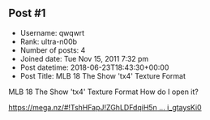 ## Post #1
- Username: qwqwrt
- Rank: ultra-n00b
- Number of posts: 4
- Joined date: Tue Nov 15, 2011 7:32 pm
- Post datetime: 2018-06-23T18:43:30+00:00
- Post Title: MLB 18 The Show 'tx4' Texture Format

MLB 18 The Show  'tx4' Texture Format How do I open it?

[https://mega.nz/#!TshHFapJ!ZGhLDFdqiH5n ... i_gtaysKi0](https://mega.nz/#!TshHFapJ!ZGhLDFdqiH5nC6xa3nFgg3PCZHiYGyPpfi_gtaysKi0)
